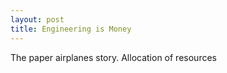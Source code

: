 ```yaml
---
layout: post
title: Engineering is Money
---
```


The paper airplanes story.
Allocation of resources

